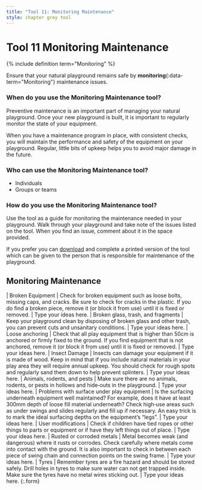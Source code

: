 ```yaml
---
title: "Tool 11: Monitoring Maintenance"
style: chapter grey tool
---
```


# **Tool 11** Monitoring Maintenance

{% include definition term="Monitoring" %}

Ensure that your natural playground remains safe by **monitoring**{:data-term="Monitoring"} maintenance issues.

### When do you use the Monitoring Maintenance tool?

Preventive maintenance is an important part of managing your natural playground. Once your new playground is built, it is important to regularly monitor the state of your equipment.

When you have a maintenance program in place, with consistent checks, you will maintain the performance and safety of the equipment on your playground. Regular, little bits of upkeep helps you to avoid major damage in the future.

### Who can use the Monitoring Maintenance tool?

-   Individuals
-   Groups or teams

### How do you use the Monitoring Maintenance tool?

Use the tool as a guide for monitoring the maintenance needed in your playground. Walk through your playground and take note of the issues listed on the tool. When you find an issue, comment about it in the space provided.

If you prefer you can [download](aw-maintenance-check) and complete a printed version of the tool which can be given to the person that is responsible for maintenance of the playground.

## Monitoring Maintenance

| Broken Equipment | Check for broken equipment such as loose bolts, missing caps, and cracks. Be sure to check for cracks in the plastic. If you do find a broken piece, remove it (or block it from use) until it is fixed or removed. | Type your ideas here.
| Broken glass, trash, and fragments | Keep your playground clean by disposing of broken glass and other trash, you can prevent cuts and unsanitary conditions. | Type your ideas here.
| Loose anchoring | Check that all play equipment that is higher than 50cm is anchored or firmly fixed to the ground. If you find equipment that is not anchored, remove it (or block it from use) until it is fixed or removed. | Type your ideas here.
| Insect Damage | Insects can damage your equipment if it is made of wood. Keep in mind that if you include natural materials in your play area they will require annual upkeep. You should check for rough spots and regularly sand them down to help prevent splinters. | Type your ideas here.
| Animals, rodents, and pests | Make sure there are no animals, rodents, or pests in hollows and hide‐outs in the playground. | Type your ideas here.
| Problems with surface under play equipment | Is the surfacing underneath equipment well maintained? For example, does it have at least 300mm depth of loose fill material underneath? Check high‐use areas such as under swings and slides regularly and fill up if necessary. An easy trick is to mark the ideal surfacing depths on the equipment’s “legs”. | Type your ideas here.
| User modifications | Check if children have tied ropes or other things to parts or equipment or if have they left things out of place. | Type your ideas here.
| Rusted or corroded metals | Metal becomes weak (and dangerous) where it rusts or corrodes. Check carefully where metals come into contact with the ground. It is also important to check in between each piece of swing chain and connection points on the swing frame. | Type your ideas here.
| Tyres | Remember tyres are a fire hazard and should be stored safely. Drill holes in tyres to make sure water can not get trapped inside. Make sure the tyres have no metal wires sticking out. | Type your ideas here.
{:.form}
